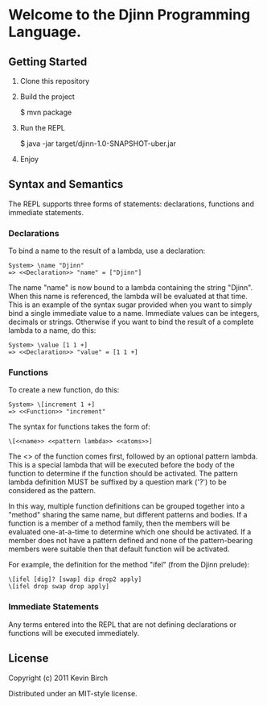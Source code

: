 # Welcome to the Djinn Programming Language.

## Getting Started

1. Clone this repository
2. Build the project

    $ mvn package

3. Run the REPL

    $ java -jar target/djinn-1.0-SNAPSHOT-uber.jar

4. Enjoy

## Syntax and Semantics

The REPL supports three forms of statements: declarations, functions and immediate statements.

### Declarations

To bind a name to the result of a lambda, use a declaration:

    System> \name "Djinn"
    => <<Declaration>> "name" = ["Djinn"]

The name "name" is now bound to a lambda containing the string "Djinn".  When this name is referenced, the lambda will be
evaluated  at that time.  This is an example of the syntax sugar provided when you want to simply bind a single immediate
value to a name.  Immediate values can be integers, decimals or strings.  Otherwise if you want to bind the result of a
complete lambda to a name, do this:

    System> \value [1 1 +]
    => <<Declaration>> "value" = [1 1 +]

### Functions

To create a new function, do this:

    System> \[increment 1 +]
    => <<Function>> "increment"

The syntax for functions takes the form of:

    \[<<name>> <<pattern lambda>> <<atoms>>]

The <<name>> of the function comes first, followed by an optional pattern lambda.  This is a special lambda that will be
executed before the body of the function to determine if the function should be activated.  The pattern lambda definition
MUST be suffixed by a question mark ('?') to be considered as the pattern.

In this way, multiple function definitions can be grouped together into a "method" sharing the same name, but different
patterns and bodies.  If a function is a member of a method family, then the members will be evaluated one-at-a-time to
determine which one should be activated. If a member does not have a pattern defined and none of the pattern-bearing
members were suitable then that default function will be activated.

For example, the definition for the method "ifel" (from the Djinn prelude):

    \[ifel [dig]? [swap] dip drop2 apply]
    \[ifel drop swap drop apply]

### Immediate Statements

Any terms entered into the REPL that are not defining declarations or functions will be executed immediately.

## License

Copyright (c) 2011 Kevin Birch

Distributed under an MIT-style license.
